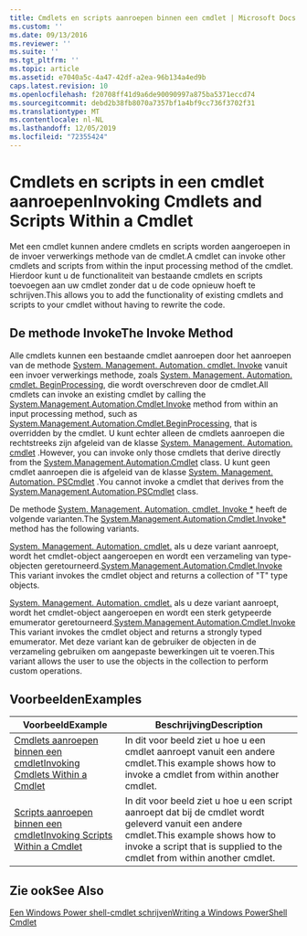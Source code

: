 ```yaml
---
title: Cmdlets en scripts aanroepen binnen een cmdlet | Microsoft Docs
ms.custom: ''
ms.date: 09/13/2016
ms.reviewer: ''
ms.suite: ''
ms.tgt_pltfrm: ''
ms.topic: article
ms.assetid: e7040a5c-4a47-42df-a2ea-96b134a4ed9b
caps.latest.revision: 10
ms.openlocfilehash: f20708ff41d9a6de90090997a875ba5371eccd74
ms.sourcegitcommit: debd2b38fb8070a7357bf1a4bf9cc736f3702f31
ms.translationtype: MT
ms.contentlocale: nl-NL
ms.lasthandoff: 12/05/2019
ms.locfileid: "72355424"
---
```

# <a name="invoking-cmdlets-and-scripts-within-a-cmdlet"></a><span data-ttu-id="ec7f0-102">Cmdlets en scripts in een cmdlet aanroepen</span><span class="sxs-lookup"><span data-stu-id="ec7f0-102">Invoking Cmdlets and Scripts Within a Cmdlet</span></span>

<span data-ttu-id="ec7f0-103">Met een cmdlet kunnen andere cmdlets en scripts worden aangeroepen in de invoer verwerkings methode van de cmdlet.</span><span class="sxs-lookup"><span data-stu-id="ec7f0-103">A cmdlet can invoke other cmdlets and scripts from within the input processing method of the cmdlet.</span></span> <span data-ttu-id="ec7f0-104">Hierdoor kunt u de functionaliteit van bestaande cmdlets en scripts toevoegen aan uw cmdlet zonder dat u de code opnieuw hoeft te schrijven.</span><span class="sxs-lookup"><span data-stu-id="ec7f0-104">This allows you to add the functionality of existing cmdlets and scripts to your cmdlet without having to rewrite the code.</span></span>

## <a name="the-invoke-method"></a><span data-ttu-id="ec7f0-105">De methode Invoke</span><span class="sxs-lookup"><span data-stu-id="ec7f0-105">The Invoke Method</span></span>

<span data-ttu-id="ec7f0-106">Alle cmdlets kunnen een bestaande cmdlet aanroepen door het aanroepen van de methode [System. Management. Automation. cmdlet. Invoke](/dotnet/api/System.Management.Automation.Cmdlet.Invoke) vanuit een invoer verwerkings methode, zoals [System. Management. Automation. cmdlet. BeginProcessing](/dotnet/api/System.Management.Automation.Cmdlet.BeginProcessing), die wordt overschreven door de cmdlet.</span><span class="sxs-lookup"><span data-stu-id="ec7f0-106">All cmdlets can invoke an existing cmdlet by calling the [System.Management.Automation.Cmdlet.Invoke](/dotnet/api/System.Management.Automation.Cmdlet.Invoke) method from within an input processing method, such as [System.Management.Automation.Cmdlet.BeginProcessing](/dotnet/api/System.Management.Automation.Cmdlet.BeginProcessing), that is overridden by the cmdlet.</span></span> <span data-ttu-id="ec7f0-107">U kunt echter alleen de cmdlets aanroepen die rechtstreeks zijn afgeleid van de klasse [System. Management. Automation. cmdlet](/dotnet/api/System.Management.Automation.Cmdlet) .</span><span class="sxs-lookup"><span data-stu-id="ec7f0-107">However, you can invoke only those cmdlets that derive directly from the [System.Management.Automation.Cmdlet](/dotnet/api/System.Management.Automation.Cmdlet) class.</span></span> <span data-ttu-id="ec7f0-108">U kunt geen cmdlet aanroepen die is afgeleid van de klasse [System. Management. Automation. PSCmdlet](/dotnet/api/System.Management.Automation.PSCmdlet) .</span><span class="sxs-lookup"><span data-stu-id="ec7f0-108">You cannot invoke a cmdlet that derives from the [System.Management.Automation.PSCmdlet](/dotnet/api/System.Management.Automation.PSCmdlet) class.</span></span>

<span data-ttu-id="ec7f0-109">De methode [System. Management. Automation. cmdlet. Invoke \*](/dotnet/api/System.Management.Automation.Cmdlet.Invoke) heeft de volgende varianten.</span><span class="sxs-lookup"><span data-stu-id="ec7f0-109">The [System.Management.Automation.Cmdlet.Invoke\*](/dotnet/api/System.Management.Automation.Cmdlet.Invoke) method has the following variants.</span></span>

<span data-ttu-id="ec7f0-110">[System. Management. Automation. cmdlet.](/dotnet/api/System.Management.Automation.Cmdlet.Invoke) als u deze variant aanroept, wordt het cmdlet-object aangeroepen en wordt een verzameling van type-objecten geretourneerd.</span><span class="sxs-lookup"><span data-stu-id="ec7f0-110">[System.Management.Automation.Cmdlet.Invoke](/dotnet/api/System.Management.Automation.Cmdlet.Invoke) This variant invokes the cmdlet object and returns a collection of "T" type objects.</span></span>

<span data-ttu-id="ec7f0-111">[System. Management. Automation. cmdlet.](/dotnet/api/System.Management.Automation.Cmdlet.Invoke) als u deze variant aanroept, wordt het cmdlet-object aangeroepen en wordt een sterk getypeerde emumerator geretourneerd.</span><span class="sxs-lookup"><span data-stu-id="ec7f0-111">[System.Management.Automation.Cmdlet.Invoke](/dotnet/api/System.Management.Automation.Cmdlet.Invoke) This variant invokes the cmdlet object and returns a strongly typed emumerator.</span></span> <span data-ttu-id="ec7f0-112">Met deze variant kan de gebruiker de objecten in de verzameling gebruiken om aangepaste bewerkingen uit te voeren.</span><span class="sxs-lookup"><span data-stu-id="ec7f0-112">This variant allows the user to use the objects in the collection to perform custom operations.</span></span>

## <a name="examples"></a><span data-ttu-id="ec7f0-113">Voorbeelden</span><span class="sxs-lookup"><span data-stu-id="ec7f0-113">Examples</span></span>

|<span data-ttu-id="ec7f0-114">Voorbeeld</span><span class="sxs-lookup"><span data-stu-id="ec7f0-114">Example</span></span>|<span data-ttu-id="ec7f0-115">Beschrijving</span><span class="sxs-lookup"><span data-stu-id="ec7f0-115">Description</span></span>|
|-------------|-----------------|
|[<span data-ttu-id="ec7f0-116">Cmdlets aanroepen binnen een cmdlet</span><span class="sxs-lookup"><span data-stu-id="ec7f0-116">Invoking Cmdlets Within a Cmdlet</span></span>](./how-to-invoke-a-cmdlet-from-within-a-cmdlet.md)|<span data-ttu-id="ec7f0-117">In dit voor beeld ziet u hoe u een cmdlet aanroept vanuit een andere cmdlet.</span><span class="sxs-lookup"><span data-stu-id="ec7f0-117">This example shows how to invoke a cmdlet from within another cmdlet.</span></span>|
|[<span data-ttu-id="ec7f0-118">Scripts aanroepen binnen een cmdlet</span><span class="sxs-lookup"><span data-stu-id="ec7f0-118">Invoking Scripts Within a Cmdlet</span></span>](./how-to-invoke-scripts-within-a-cmdlet.md)|<span data-ttu-id="ec7f0-119">In dit voor beeld ziet u hoe u een script aanroept dat bij de cmdlet wordt geleverd vanuit een andere cmdlet.</span><span class="sxs-lookup"><span data-stu-id="ec7f0-119">This example shows how to invoke a script that is supplied to the cmdlet from within another cmdlet.</span></span>|

## <a name="see-also"></a><span data-ttu-id="ec7f0-120">Zie ook</span><span class="sxs-lookup"><span data-stu-id="ec7f0-120">See Also</span></span>

[<span data-ttu-id="ec7f0-121">Een Windows Power shell-cmdlet schrijven</span><span class="sxs-lookup"><span data-stu-id="ec7f0-121">Writing a Windows PowerShell Cmdlet</span></span>](./writing-a-windows-powershell-cmdlet.md)
